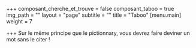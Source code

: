 +++
composant_cherche_et_trouve = false
composant_taboo = true
img_path = ""
layout = "page"
subtitle = ""
title = "Taboo"
[menu.main]
weight = 7

+++
Sur le même principe que le pictionnary, vous devrez faire deviner un mot sans le citer !
